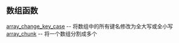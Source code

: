 ## 数组函数
[array_change_key_case](array_change_key_case.php) -- 将数组中的所有键名修改为全大写或全小写
[array_chunk](array_chunk.php) -- 将一个数组分割成多个
